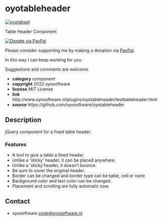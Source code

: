 # oyotableheader
<a href="http://oyoweb.nl/software/plugins/oyotableheader/testtableheader.html" target="_blank">
  <img src="http://oyosoftware.nl/plugins/oyotableheader/oyotableheader.jpg" alt="oyotabset">
</a>
<p>Table Header Component</p>
<a href="https://www.paypal.com/cgi-bin/webscr?cmd=_donations&amp;currency_code=EUR&amp;business=code@oyosoftware.nl&amp;item_name=donation%20for%20oyotableheader" rel="nofollow">
  <img src="https://www.paypalobjects.com/en_US/i/btn/btn_donate_LG.gif" alt="Donate via PayPal" style="max-width: 100%;vertical-align: top">
</a>
<div>
<p style="max-width: 100%;vertical-align: middle">Please consider supporting me by making a donation via <a href="https://www.paypal.com/cgi-bin/webscr?cmd=_donations&amp;currency_code=EUR&amp;business=code@oyosoftware.nl&amp;item_name=donation%20for%20oyotableheader" rel="nofollow">PayPal</a>.</p>
<p>In this way I can keep working for you.</p>
<p>Suggestions and comments are welcome.</p>
</div>
<ul>
  <li><strong>category</strong> component</li>
  <li><strong>copyright</strong> 2022 oyosoftware </li>
  <li><strong>license</strong> MIT License</li>
  <li><strong>link</strong> http://www.oyosoftware.nl/plugins/oyotableheader/testtableheader.html</li>
  <li><strong>source</strong> https://github.com/oyosoftware/oyotableheader</li>
</ul>
<h2>Description</h2>
<p>jQuery component for a fixed table header.</p>
<h3>Features</h3>
<ul>
  <li>A tool to give a table a fixed header.</li>
  <li>Unlike a 'sticky' header, it can be placed anywhere.</li>
  <li>Unlike a 'sticky'header, it doesn't bounce.</li>
  <li>Be sure to cover the original header.</li>
  <li>Border can be changed and border type can be table, cell or none</li>
  <li>Background color and text color can be changed.</li>
  <li>Placement and scrolling are fully automatic now.</li>
</ul>
<h2>Contact</h2>
<ul>
<li>oyosoftware <a href="mailto:code@oyosoftware.nl">code@oyosoftware.nl</a></li>
</ul>



